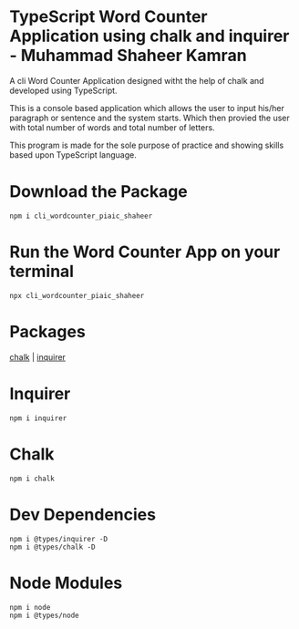 # TypeScript Word Counter Application using chalk and inquirer - Muhammad Shaheer Kamran

A cli Word Counter Application  designed witht the help of chalk and developed using TypeScript. 

This is a console based application which allows the user to input his/her paragraph or sentence and the system starts. Which then provied the user with total number of words and total number of letters.


This program is made for the sole purpose of practice and showing skills based upon TypeScript language.


# Download the Package

```
npm i cli_wordcounter_piaic_shaheer
```

# Run the Word Counter App on your terminal

```
npx cli_wordcounter_piaic_shaheer
```

# Packages

[chalk](https://github.com/chalk/chalk) | 
[inquirer](https://github.com/SBoudrias/Inquirer.js)

# Inquirer
```
npm i inquirer
```


# Chalk
```
npm i chalk
```

# Dev Dependencies
```
npm i @types/inquirer -D
npm i @types/chalk -D
```

# Node Modules
```
npm i node
npm i @types/node
```
